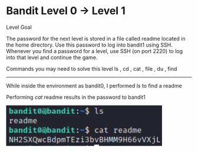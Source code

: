 # Bandit Level 0 → Level 1
Level Goal

The password for the next level is stored in a file called readme located in the home directory. Use this password to log into bandit1 using SSH. Whenever you find a password for a level, use SSH (on port 2220) to log into that level and continue the game.

Commands you may need to solve this level
ls , cd , cat , file , du , find
***

While inside the environment as bandit0, I performed *ls* to find a readme

Performing *cat* readme results in the password to bandit1

![Alt text](<Images/Level 1.png>)
